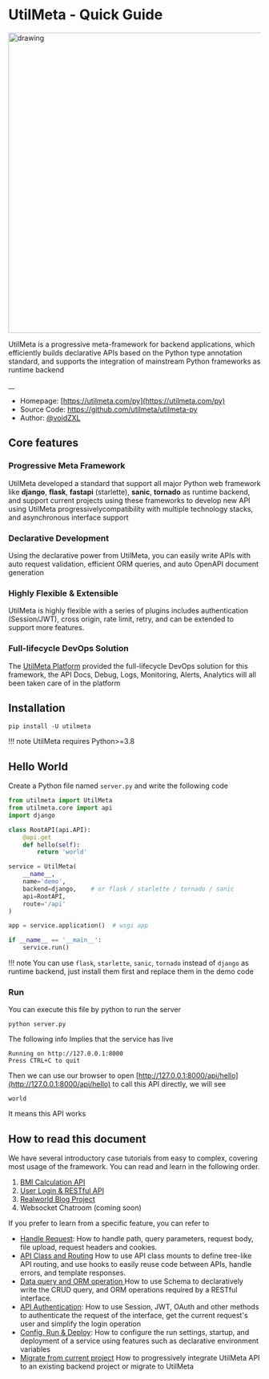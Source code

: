 # UtilMeta - Quick Guide
<img src="https://utilmeta.com/img/py-intro.png" href="https://utilmeta.com/py" target="_blank"  alt="drawing" width="600"/>

UtilMeta is a progressive meta-framework for backend applications, which efficiently builds declarative APIs based on the Python type annotation standard, and supports the integration of mainstream Python frameworks as runtime backend

<a href="https://pypi.org/project/utilmeta/" target="_blank">
	<img src="https://img.shields.io/pypi/v/utilmeta" alt="">
</a>
<a href="https://pypi.org/project/utilmeta/" target="_blank">
	<img src="https://img.shields.io/pypi/pyversions/utilmeta" alt="">
</a>
<a href="https://github.com/utilmeta/utilmeta-py/blob/main/LICENSE" target="_blank">
	<img src="https://img.shields.io/badge/license-Apache%202.0-blue" alt="">
</a>
<a href="https://github.com/utilmeta/utilmeta-py/actions?query=branch%3Amain+" target="_blank">
	<img src="https://img.shields.io/github/actions/workflow/status/utilmeta/utilmeta-py/test.yaml?branch=main&label=CI" alt="">
</a>

* Homepage: [https://utilmeta.com/py](https://utilmeta.com/py)
* Source Code: <a href="https://github.com/utilmeta/utilmeta-py" target="_blank"> https://github.com/utilmeta/utilmeta-py</a>
* Author: <a href="https://github.com/voidZXL" target="_blank">@voidZXL</a>

## Core features

### Progressive Meta Framework
UtilMeta developed a standard that support all major Python web framework like **django**, **flask**, **fastapi** (starlette), **sanic**, **tornado** as runtime backend, and support current projects using these frameworks to develop new API using UtilMeta progressivelycompatibility with multiple technology stacks, and asynchronous interface support

### Declarative Development
Using the declarative power from UtilMeta, you can easily write APIs with auto request validation, efficient ORM queries, and auto OpenAPI document generation

### Highly Flexible & Extensible
UtilMeta is highly flexible with a series of plugins includes authentication (Session/JWT), cross origin, rate limit, retry, and can be extended to support more features.

### Full-lifecycle DevOps Solution
The [UtilMeta Platform](https://utilmeta.com/) provided the full-lifecycle DevOps solution for this framework, the API Docs, Debug, Logs, Monitoring, Alerts, Analytics will all been taken care of in the platform

## Installation
```shell
pip install -U utilmeta
```

!!! note
	UtilMeta requires Python>=3.8

## Hello World
 Create a Python file named `server.py` and write the following code 
```python
from utilmeta import UtilMeta
from utilmeta.core import api
import django

class RootAPI(api.API):
    @api.get
    def hello(self):
        return 'world'

service = UtilMeta(
    __name__,
    name='demo',
    backend=django,    # or flask / starlette / tornado / sanic
    api=RootAPI,
    route='/api'
)

app = service.application()  # wsgi app

if __name__ == '__main__':
    service.run()
```

!!! note
	You can use `flask`, `starlette`, `sanic`, `tornado` instead of `django` as runtime backend, just install them first and replace them in the demo code

### Run
You can execute this file by python to run the server
```shell
python server.py
```
The following info Implies that the service has live
```
Running on http://127.0.0.1:8000
Press CTRL+C to quit
```
Then we can use our browser to open [http://127.0.0.1:8000/api/hello](http://127.0.0.1:8000/api/hello) to call this API directly, we will see
```
world
```
It means this API works

## How to read this document

We have several introductory case tutorials from easy to complex, covering most usage of the framework. You can read and learn in the following order.

1. [BMI Calculation API](tutorials/bmi-calc)
2. [User Login & RESTful API](tutorials/user-auth)
3. [Realworld Blog Project](tutorials/realworld-blog)
4. Websocket Chatroom (coming soon)

If you prefer to learn from a specific feature, you can refer to

* [Handle Request](guide/handle-request): How to handle path, query parameters, request body, file upload, request headers and cookies.
* [API Class and Routing](guide/api-route) How to use API class mounts to define tree-like API routing, and use  hooks to easily reuse code between APIs, handle errors, and template responses.
* [Data query and ORM operation ](guide/schema-query) How to use Schema to declaratively write the CRUD query, and ORM operations required by a RESTful interface.
* [API Authentication](guide/auth): How to use Session, JWT, OAuth and other methods to authenticate the request of the interface, get the current request's user and simplify the login operation
* [Config, Run & Deploy](guide/config-run): How to configure the run settings, startup, and deployment of a service using features such as declarative environment variables
* [Migrate from current project](guide/migration) How to progressively integrate UtilMeta API to an existing backend project or migrate to UtilMeta